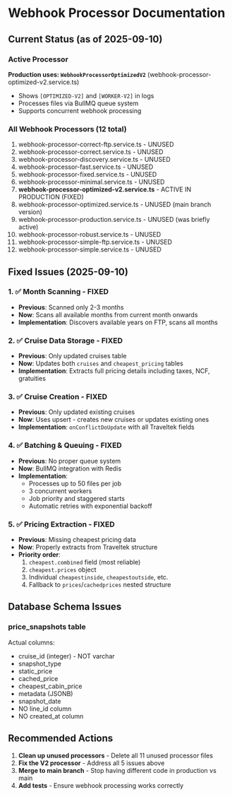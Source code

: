 # Webhook Processor Documentation

## Current Status (as of 2025-09-10)

### Active Processor
**Production uses: `WebhookProcessorOptimizedV2`** (webhook-processor-optimized-v2.service.ts)
- Shows `[OPTIMIZED-V2]` and `[WORKER-V2]` in logs
- Processes files via BullMQ queue system
- Supports concurrent webhook processing

### All Webhook Processors (12 total)
1. webhook-processor-correct-ftp.service.ts - UNUSED
2. webhook-processor-correct.service.ts - UNUSED
3. webhook-processor-discovery.service.ts - UNUSED
4. webhook-processor-fast.service.ts - UNUSED
5. webhook-processor-fixed.service.ts - UNUSED
6. webhook-processor-minimal.service.ts - UNUSED
7. **webhook-processor-optimized-v2.service.ts** - ACTIVE IN PRODUCTION (FIXED)
8. webhook-processor-optimized.service.ts - UNUSED (main branch version)
9. webhook-processor-production.service.ts - UNUSED (was briefly active)
10. webhook-processor-robust.service.ts - UNUSED
11. webhook-processor-simple-ftp.service.ts - UNUSED
12. webhook-processor-simple.service.ts - UNUSED

## Fixed Issues (2025-09-10)

### 1. ✅ Month Scanning - FIXED
- **Previous**: Scanned only 2-3 months
- **Now**: Scans all available months from current month onwards
- **Implementation**: Discovers available years on FTP, scans all months

### 2. ✅ Cruise Data Storage - FIXED
- **Previous**: Only updated cruises table
- **Now**: Updates both `cruises` and `cheapest_pricing` tables
- **Implementation**: Extracts full pricing details including taxes, NCF, gratuities

### 3. ✅ Cruise Creation - FIXED
- **Previous**: Only updated existing cruises
- **Now**: Uses upsert - creates new cruises or updates existing ones
- **Implementation**: `onConflictDoUpdate` with all Traveltek fields

### 4. ✅ Batching & Queuing - FIXED
- **Previous**: No proper queue system
- **Now**: BullMQ integration with Redis
- **Implementation**: 
  - Processes up to 50 files per job
  - 3 concurrent workers
  - Job priority and staggered starts
  - Automatic retries with exponential backoff

### 5. ✅ Pricing Extraction - FIXED
- **Previous**: Missing cheapest pricing data
- **Now**: Properly extracts from Traveltek structure
- **Priority order**:
  1. `cheapest.combined` field (most reliable)
  2. `cheapest.prices` object
  3. Individual `cheapestinside`, `cheapestoutside`, etc.
  4. Fallback to `prices`/`cachedprices` nested structure

## Database Schema Issues

### price_snapshots table
Actual columns:
- cruise_id (integer) - NOT varchar
- snapshot_type
- static_price
- cached_price  
- cheapest_cabin_price
- metadata (JSONB)
- snapshot_date
- NO line_id column
- NO created_at column

## Recommended Actions

1. **Clean up unused processors** - Delete all 11 unused processor files
2. **Fix the V2 processor** - Address all 5 issues above
3. **Merge to main branch** - Stop having different code in production vs main
4. **Add tests** - Ensure webhook processing works correctly